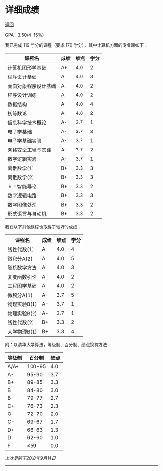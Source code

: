 # 详细成绩

[返回](/cv/zh.html)

GPA：3.50/4 (15%)

我已完成 119 学分的课程（要求 170 学分），其中计算机方面的专业课如下：

| 课程名               | 成绩 | 绩点 | 学分 |
| -------------------- | ---- | ---- | ---- |
| 计算机图形学基础     | A+   | 4.0  | 2    |
| 程序设计基础         | A    | 4.0  | 3    |
| 面向对象程序设计基础 | A    | 4.0  | 2    |
| 程序设计训练         | A    | 4.0  | 2    |
| 数据结构             | A    | 4.0  | 4    |
| 初等数论             | A    | 4.0  | 2    |
| 信息科学技术概论     | A-   | 3.7  | 1    |
| 电子学基础           | A-   | 3.7  | 3    |
| 电子学基础实验       | A-   | 3.7  | 1    |
| 网络安全工程与实践   | A-   | 3.7  | 2    |
|     数字逻辑实验           |   A-   |   3.7   |   1   |
| 离散数学(1)          | B+   | 3.3  | 3    |
| 离散数学(2)          | B+   | 3.3  | 3    |
| 人工智能导论         | B+   | 3.3  | 2    |
| 数字逻辑电路 | B+ | 3.3 | 3 |
| 数字图像处理 | B+ | 3.3 | 2 |
| 形式语言与自动机 | B+ | 3.3 | 2 |


我在以下其他课程也取得了较好的成绩：

| 课程名       | 成绩 | 绩点 | 学分 |
| ------------ | ---- | ---- | ---- |
| 线性代数(1)  | A    | 4.0  | 4    |
| 微积分A(2)   | A    | 4.0  | 5    |
| 随机数学方法 | A    | 4.0  | 3    |
| 复变函数引论 | A    | 4.0  | 2    |
| 工程图学基础 | A    | 4.0  | 2    |
| 微积分A(1)   | A-   | 3.7  | 5    |
| 物理实验B(1) | A-   | 3.7  | 1    |
| 物理实验B(2) | A-   | 3.7  | 1    |
| 线性代数(2)  | B+   | 3.3  | 2    |
| 大学物理B(1) | B+   | 3.3  | 4    |

附：以清华大学算法，等级制、百分制、绩点换算方法

| 等级制 | 百分制 | 绩点 |
| ------ | ------ | ---- |
| A/A+   | 100-95 | 4.0  |
| A-     | 95-90  | 3.7  |
| B+     | 89-85  | 3.3  |
| B      | 84-80  | 3.0  |
| B-     | 79-77  | 2.7  |
| C+     | 76-73  | 2.3  |
| C      | 72-70  | 2.0  |
| C-     | 69-67  | 1.7  |
| D+     | 66-63  | 1.3  |
| D      | 62-60  | 1.0  |
| F      | ≤59    | 0.0  |

*上次更新于2018年9月14日*

------